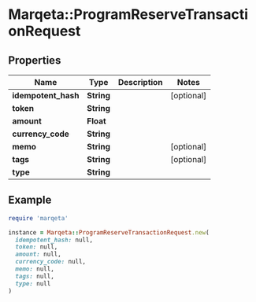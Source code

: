 # Marqeta::ProgramReserveTransactionRequest

## Properties

| Name | Type | Description | Notes |
| ---- | ---- | ----------- | ----- |
| **idempotent_hash** | **String** |  | [optional] |
| **token** | **String** |  |  |
| **amount** | **Float** |  |  |
| **currency_code** | **String** |  |  |
| **memo** | **String** |  | [optional] |
| **tags** | **String** |  | [optional] |
| **type** | **String** |  |  |

## Example

```ruby
require 'marqeta'

instance = Marqeta::ProgramReserveTransactionRequest.new(
  idempotent_hash: null,
  token: null,
  amount: null,
  currency_code: null,
  memo: null,
  tags: null,
  type: null
)
```

